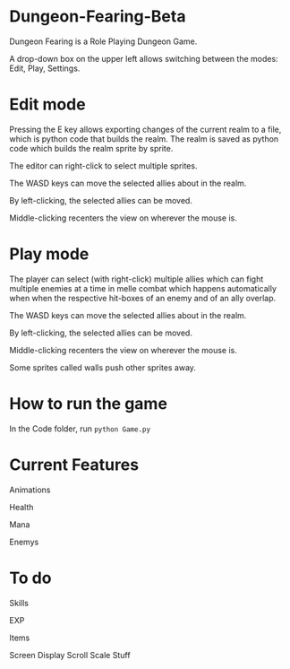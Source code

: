 # Dungeon-Fearing-Beta
Dungeon Fearing is a Role Playing Dungeon Game.

A drop-down box on the upper left allows switching between the modes: Edit, Play, Settings.

# Edit mode
Pressing the E key allows exporting changes of the current realm to a file, which is python code that builds the realm. The realm is saved as python code which builds the realm sprite by sprite.

The editor can right-click to select multiple sprites.

The WASD keys can move the selected allies about in the realm.

By left-clicking, the selected allies can be moved.

Middle-clicking recenters the view on wherever the mouse is.

# Play mode
The player can select (with right-click) multiple allies which can fight multiple enemies at a time in melle combat which happens automatically when when the respective hit-boxes of an enemy and of an ally overlap.

The WASD keys can move the selected allies about in the realm.

By left-clicking, the selected allies can be moved.

Middle-clicking recenters the view on wherever the mouse is.

Some sprites called walls push other sprites away.

# How to run the game
In the Code folder, run `python Game.py`

# Current Features
Animations

Health

Mana

Enemys

# To do
Skills

EXP

Items

Screen Display Scroll Scale
Stuff

